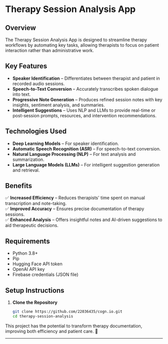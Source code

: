 # **Therapy Session Analysis App**  

## **Overview**  
The Therapy Session Analysis App is designed to streamline therapy workflows by automating key tasks, allowing therapists to focus on patient interaction rather than administrative work.  

## **Key Features**  
- **Speaker Identification** – Differentiates between therapist and patient in recorded audio sessions.  
- **Speech-to-Text Conversion** – Accurately transcribes spoken dialogue into text.  
- **Progressive Note Generation** – Produces refined session notes with key insights, sentiment analysis, and summaries.  
- **Intelligent Suggestions** – Uses NLP and LLMs to provide real-time or post-session prompts, resources, and intervention recommendations.  

## **Technologies Used**  
- **Deep Learning Models** – For speaker identification.  
- **Automatic Speech Recognition (ASR)** – For speech-to-text conversion.  
- **Natural Language Processing (NLP)** – For text analysis and summarization.  
- **Large Language Models (LLMs)** – For intelligent suggestion generation and retrieval.  

## **Benefits**  
✅ **Increased Efficiency** – Reduces therapists' time spent on manual transcription and note-taking.  
✅ **Improved Accuracy** – Ensures precise documentation of therapy sessions.  
✅ **Enhanced Analysis** – Offers insightful notes and AI-driven suggestions to aid therapeutic decisions.  

## **Requirements**  
- Python 3.8+  
- Pip  
- Hugging Face API token  
- OpenAI API key  
- Firebase credentials (JSON file)  

## **Setup Instructions**  
1. **Clone the Repository**  
   ```bash
   git clone https://github.com/22036435/cogn.io.git  
   cd therapy-session-analysis  
   ```  

This project has the potential to transform therapy documentation, improving both efficiency and patient care. 🚀  

---  
